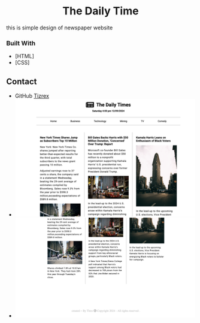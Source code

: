 <h1 align="center">The Daily Time</h1>

this is simple design of newspaper website

### Built With

- [HTML]
- [CSS]

## Contact

- GitHub [Tizrex](https://github.com/Tizrex)
- ![Newspaper-design ](images/newspaper1.png)
- ![Newspaper-design ](images/newspaper2.png)
